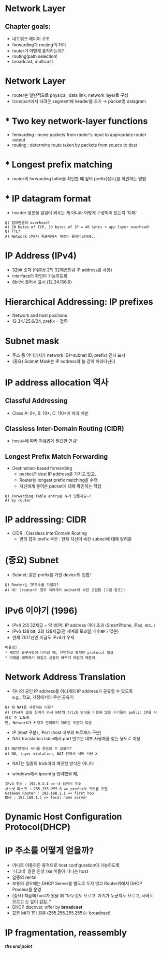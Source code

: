 # Network Layer  

## Chapter goals:
* 네트워크 레이어 구조    
* forwarding과 routing의 차이  
* router가 어떻게 동작하는지?  
* routing(path selection)  
* broadcast, multicast  

# Network Layer  
* router는 일반적으로 physical, data link, network layer로 구성  
* transport에서 내려온 segment에 header를 추가 → packet명 datagram  

# * Two key network-layer functions  
* forwarding : move packets from router's input to appropriate router output  
* routing : determine route taken by packets from source to dest  

# * Longest prefix matching  
* router의 forwarding table을 확인할 때 앞의 prefix(접두)를 확인하는 방법  

# * IP datagram format  
* header 성분을 일일이 외우는 게 아니라 어떻게 구성되어 있는지 '이해'  

~~~~
Q) 얼마만큼의 overhead?  
A) 20 bytes of TCP, 20 bytes of IP = 40 bytes + app layer overhead!  
Q) TTL?  
A) Network 상에서 죽을때까지 패킷이 돌아다닐까봐..  
~~~~  

# IP Address (IPv4)  
* 32bit 숫자 (이론상 2의 32제곱만큼 IP address를 사용)  
* interface의 확인이 가능하도록  
* 8bit씩 끊어서 표시 (12.34.156.6)  

# Hierarchical Addressing: IP prefixes  
* Network and host positions  
* 12.34.125.6/24, prefix = 접두  

# Subnet mask  
* 주소 중 어디까지가 network ID(=subnet ID, prefix) 인지 표시  
* (중요) Subnet Mask는 IP address와 늘 같이 따라다닌다  

# IP address allocation 역사  

## Classful Addressing  
* Class A: 0*, B: 10*, C: 110*에 따라 배분  

## Classless Inter-Domain Routing (CIDR)  
* host수에 따라 자유롭게 필요한 만큼!  

## Longest Prefix Match Forwarding  
* Destination-based forwarding  
  * packet은 dest IP address를 가지고 있고,  
  * Router는 longest prefix matching을 수행  
  * 자신에게 들어온 packet에 대해 확인하는 작업  

~~~~  
Q) Forwarding Table entry는 누가 만들까요~?  
A) by router  
~~~~  

# IP addressing: CIDR  
* CIDR : Classless InterDomain Routing  
  * 앞의 접두 prefix 부분 : 현재 자신이 속한 subnet에 대해 알려줌  

# (중요) Subnet  
* Subnet; 같은 prefix를 가진 device의 집합!  

~~~~
Q) Router는 IP주소를 가질까?  
A) 네! (router의 경우 여러개의 subnet에 속한 교집합 [그림 참조])  
~~~~  

# IPv6 이야기 (1996)
* IPv4 2의 32제곱 = 약 40억, IP address 이미 초과 (SmartPhone, iPad, etc..)  
* IPv6 128 bit, 2의 128제곱(전 세계의 모래알 개수보다 많은)  
* 현재 2017년인 지금도 IPv4가 우세  

~~~~  
배울점)  
* 새로운 요구사항이 나타날 때, 유연하고 동적인 protocol 필요  
* 미래를 예측하기 어렵고 섣불리 바꾸기 어렵기 때문에  
~~~~  

# Network Address Translation  
* 하나의 공인 IP address를 여러개의 IP address가 공유할 수 있도록  
  e.g., 학교, 가정에서의 무선 공유기  
~~~~
Q) 왜 NAT를 사용하는 이유?  
A) IPv4가 슬슬 한계가 와서 NAT의 trick 방식을 이용해 많은 기기들이 public IP를 사용할 수 있도록  
단, Network가 커지고 관리하기 어려운 부분이 있음  
~~~~  

* IP (host 구분) , Port (host 내부의 프로세스 구분)  
* NAT translation table에서 port 번호는 내부 사용자를 찾는 용도로 이용  

~~~~
Q) NAT안에서 서버를 운영할 수 있을까?  
A) NO, layer violation, NAT 안에서 서버 사용 X  
~~~~
* NAT는 일종의 trick이라 깨끗한 방식은 아니다  

* windows에서 ipconfig 입력했을 때,
~~~~  
IPv4 주소 : 192.9.3.4 => 내 컴퓨터 주소
서브넷 마스크 : 255.255.255.0 => prefix의 크기를 표현  
Gateway Router : 192.168.1.1 => first hop   
DNS : 192.168.1.1 => local name server  
~~~~

# Dynamic Host Configuration Protocol(DHCP)  

# IP 주소를 어떻게 얻을까?
* 어디로 이동하든 동적으로 host configuration이 가능하도록  
* '나그네' 같은 인생 like 떠돌아 다니는 host  
* 일종의 rental  
* 보통의 경우에는 DHCP Server를 별도로 두지 않고 Router위에서 DHCP Process를 운영  
* (중요) 처음에 host가 왔을 때 "아무것도 모르고, 자기가 누군지도 모르고, 서버도 모르고 눈 앞이 캄캄.."  
* DHCP discover, offer by <b>broadcast</b>  
* 모든 bit가 1인 경우 (255.255.255.255)는 broadcast!  

# IP fragmentation, reassembly  

<b>*the end point*</b>  

